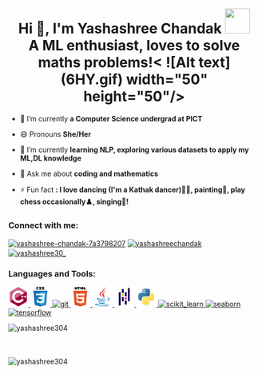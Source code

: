 <h1 align="center"> Hi 👋, I'm Yashashree Chandak <img src = "https://sdk.bitmoji.com/render/panel/959f0f42-4680-4c0f-88dc-071d1f02ed81-22738511-634c-4c96-bf8e-a5df298dd0a6-v1.png?transparent=1&palette=1" width="50" height="50/> </h1>
  <br /><br />
<h3 align="center"><br />A ML enthusiast, loves to solve maths problems!< ![Alt text](6HY.gif) width="50" height="50"/></h3>

- 🔭 I’m currently **a Computer Science undergrad at PICT**

- 😄 Pronouns **She/Her**

- 🌱 I’m currently **learning NLP, exploring various datasets to apply my ML,DL knowledge**

- 💬 Ask me about **coding and mathematics**

- ⚡ Fun fact **: I love dancing (I'm a Kathak dancer)💃🏻, painting🎨, play chess occasionally♟️, singing🎼!**

<h3 align="left">Connect with me:</h3>
<p align="left">
<a href="https://linkedin.com/in/yashashree-chandak-7a3798207" target="blank"><img align="center" src="https://raw.githubusercontent.com/rahuldkjain/github-profile-readme-generator/master/src/images/icons/Social/linked-in-alt.svg" alt="yashashree-chandak-7a3798207" height="30" width="40" /></a>
<a href="https://kaggle.com/yashashreechandak" target="blank"><img align="center" src="https://raw.githubusercontent.com/rahuldkjain/github-profile-readme-generator/master/src/images/icons/Social/kaggle.svg" alt="yashashreechandak" height="30" width="40" /></a>
<a href="https://instagram.com/yashashree30_" target="blank"><img align="center" src="https://raw.githubusercontent.com/rahuldkjain/github-profile-readme-generator/master/src/images/icons/Social/instagram.svg" alt="yashashree30_" height="30" width="40" /></a>
</p>

<h3 align="left">Languages and Tools:</h3>
<p align="left"> <a href="https://www.w3schools.com/cpp/" target="_blank" rel="noreferrer"> <img src="https://raw.githubusercontent.com/devicons/devicon/master/icons/cplusplus/cplusplus-original.svg" alt="cplusplus" width="40" height="40"/> </a> <a href="https://www.w3schools.com/css/" target="_blank" rel="noreferrer"> <img src="https://raw.githubusercontent.com/devicons/devicon/master/icons/css3/css3-original-wordmark.svg" alt="css3" width="40" height="40"/> </a> <a href="https://git-scm.com/" target="_blank" rel="noreferrer"> <img src="https://www.vectorlogo.zone/logos/git-scm/git-scm-icon.svg" alt="git" width="40" height="40"/> </a> <a href="https://www.w3.org/html/" target="_blank" rel="noreferrer"> <img src="https://raw.githubusercontent.com/devicons/devicon/master/icons/html5/html5-original-wordmark.svg" alt="html5" width="40" height="40"/> </a> <a href="https://www.java.com" target="_blank" rel="noreferrer"> <img src="https://raw.githubusercontent.com/devicons/devicon/master/icons/java/java-original.svg" alt="java" width="40" height="40"/> </a> <a href="https://pandas.pydata.org/" target="_blank" rel="noreferrer"> <img src="https://raw.githubusercontent.com/devicons/devicon/2ae2a900d2f041da66e950e4d48052658d850630/icons/pandas/pandas-original.svg" alt="pandas" width="40" height="40"/> </a> <a href="https://www.python.org" target="_blank" rel="noreferrer"> <img src="https://raw.githubusercontent.com/devicons/devicon/master/icons/python/python-original.svg" alt="python" width="40" height="40"/> </a> <a href="https://scikit-learn.org/" target="_blank" rel="noreferrer"> <img src="https://upload.wikimedia.org/wikipedia/commons/0/05/Scikit_learn_logo_small.svg" alt="scikit_learn" width="40" height="40"/> </a> <a href="https://seaborn.pydata.org/" target="_blank" rel="noreferrer"> <img src="https://seaborn.pydata.org/_images/logo-mark-lightbg.svg" alt="seaborn" width="40" height="40"/> </a> <a href="https://www.tensorflow.org" target="_blank" rel="noreferrer"> <img src="https://www.vectorlogo.zone/logos/tensorflow/tensorflow-icon.svg" alt="tensorflow" width="40" height="40"/> </a> </p>

<p><img align="left" src="https://github-readme-stats.vercel.app/api/top-langs?username=yashashree304&show_icons=true&locale=en&layout=compact" alt="yashashree304" /></p>
<br /> 
<br /><p><br /><img align="center" src="https://github-readme-stats.vercel.app/api?username=yashashree304&show_icons=true&locale=en" alt="yashashree304" /></p>

